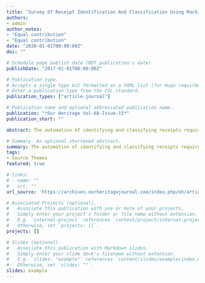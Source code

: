 ```yaml
---
title: 'Survey Of Receipt Identification And Classification Using Machine Learning'
authors:
- admin
author_notes:
- "Equal contribution"
- "Equal contribution"
date: "2020-01-01T00:00:00Z"
doi: ""

# Schedule page publish date (NOT publication's date).
publishDate: "2017-01-01T00:00:00Z"

# Publication type.
# Accepts a single type but formatted as a YAML list (for Hugo requirements).
# Enter a publication type from the CSL standard.
publication_types: ["article-journal"]

# Publication name and optional abbreviated publication name.
publication: "*Our Heritage Vol-68-Issue-15*"
publication_short: ""

abstract: The automation of identifying and classifying receipts requires a sophisticated which utilises various technology and algorithms. Firstly, images are cleaned with image processing technique like rasterization, binary black and white classification and skewing. The tesseract engine is used in the process of Optical Character Recognition, to convert image into virtual text. Tesseract is a powerful engine which uses multiple algorithms to enhance accuracy. Thirdly, the generated text is used to extract meaning by defining extraction rules and building a classifier based on predefined entities. By using these methods meaning and semantics of the receipt are extracted. This data is extracted and the meaning of data is to be stored in a non-relational database management system as the receipts are not homogeneous in nature. Multiple invoices received will be stored in separate collections for building a huge record. The user is expected to upload a month expenditure on this database. Lastly, a report based on aggregation and generalization of this data is to be created. The report has to be specialized to the user’s requirement and input using various data visualisation tools in this way we aim to automate the process of managing and classifying receipts.

# Summary. An optional shortened abstract.
summary: The automation of identifying and classifying receipts requires a sophisticated which utilises various technology and algorithms. Firstly, images are cleaned with image processing technique like rasterization, binary black and white classification and skewing. The tesseract engine is used in the process of Optical Character Recognition, to convert image into virtual text. Tesseract is a powerful engine which uses multiple algorithms to enhance accuracy. Thirdly, the generated text is used to extract meaning by defining extraction rules and building a classifier based on predefined entities. By using these methods meaning and semantics of the receipt are extracted. This data is extracted and the meaning of data is to be stored in a non-relational database management system as the receipts are not homogeneous in nature. Multiple invoices received will be stored in separate collections for building a huge record. The user is expected to upload a month expenditure on this database. Lastly, a report based on aggregation and generalization of this data is to be created. The report has to be specialized to the user’s requirement and input using various data visualisation tools in this way we aim to automate the process of managing and classifying receipts.
tags:
- Source Themes
featured: true

# links:
# - name: ""
#   url: ""
url_source: 'https://archives.ourheritagejournal.com/index.php/oh/article/view/2424/2270'

# Associated Projects (optional).
#   Associate this publication with one or more of your projects.
#   Simply enter your project's folder or file name without extension.
#   E.g. `internal-project` references `content/project/internal-project/index.md`.
#   Otherwise, set `projects: []`.
projects: []

# Slides (optional).
#   Associate this publication with Markdown slides.
#   Simply enter your slide deck's filename without extension.
#   E.g. `slides: "example"` references `content/slides/example/index.md`.
#   Otherwise, set `slides: ""`.
slides: example
---
```

